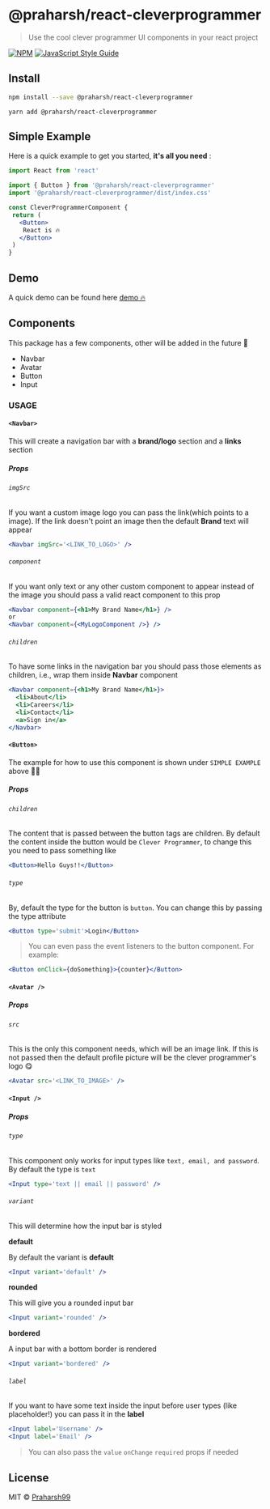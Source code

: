 # @praharsh/react-cleverprogrammer

> Use the cool clever programmer UI components in your react project

[![NPM](https://img.shields.io/npm/v/@praharsh/react-cleverprogrammer.svg)](https://www.npmjs.com/package/@praharsh/react-cleverprogrammer) [![JavaScript Style Guide](https://img.shields.io/badge/code_style-standard-brightgreen.svg)](https://standardjs.com)

## Install

```bash
npm install --save @praharsh/react-cleverprogrammer
```

```yarn
yarn add @praharsh/react-cleverprogrammer
```

## Simple Example

Here is a quick example to get you started, **it's all you need**
:

```jsx
import React from 'react'

import { Button } from '@praharsh/react-cleverprogrammer'
import '@praharsh/react-cleverprogrammer/dist/index.css'

const CleverProgrammerComponent {
 return (
   <Button>
    React is 🔥
   </Button>
 )
}
```

## Demo

A quick demo can be found here [demo 🔥](https://praharsh99.github.io/praharsh-react-cleverprogrammer/)

## Components

This package has a few components, other will be added in the future 🤩

- Navbar
- Avatar
- Button
- Input

### USAGE

#### `<Navbar>`

This will create a navigation bar with a **brand/logo** section and a **links** section

##### Props

###### `imgSrc`

If you want a custom image logo you can pass the link(which points to a image). If the link doesn't point an image then the default **Brand** text will appear

```jsx
<Navbar imgSrc='<LINK_TO_LOGO>' />
```

###### `component`

If you want only text or any other custom component to appear instead of the image you should pass a valid react component to this prop

```jsx
<Navbar component={<h1>My Brand Name</h1>} />
or
<Navbar component={<MyLogoComponent />} />
```

###### `children`

To have some links in the navigation bar you should pass those elements as children, i.e., wrap them inside **Navbar** component

```jsx
<Navbar component={<h1>My Brand Name</h1>}>
  <li>About</li>
  <li>Careers</li>
  <li>Contact</li>
  <a>Sign in</a>
</Navbar>
```

#### `<Button>`

The example for how to use this component is shown under `SIMPLE EXAMPLE` above ☝🏼

##### Props

###### `children`

The content that is passed between the button tags are children. By default the content inside the button would be `Clever Programmer`, to change this you need to pass something like

```jsx
<Button>Hello Guys!!</Button>
```

###### `type`

By, default the type for the button is `button`. You can change this by passing the type attribute

```jsx
<Button type='submit'>Login</Button>
```

> You can even pass the event listeners to the button component. For example:

```jsx
<Button onClick={doSomething}>{counter}</Button>
```

#### `<Avatar />`

##### Props

###### `src`

This is the only this component needs, which will be an image link. If this is not passed then the default profile picture will be the clever programmer's logo 😋

```jsx
<Avatar src='<LINK_TO_IMAGE>' />
```

#### `<Input />`

##### Props

###### `type`

This component only works for input types like `text, email, and password`. By default the type is `text`

```jsx
<Input type='text || email || password' />
```

###### `variant`

This will determine how the input bar is styled

**default**

By default the variant is **default**

```jsx
<Input variant='default' />
```

**rounded**

This will give you a rounded input bar

```jsx
<Input variant='rounded' />
```

**bordered**

A input bar with a bottom border is rendered

```jsx
<Input variant='bordered' />
```

###### `label`

If you want to have some text inside the input before user types (like placeholder!) you can pass it in the **label**

```jsx
<Input label='Username' />
<Input label='Email' />
```

> You can also pass the `value` `onChange` `required` props if needed

## License

MIT © [Praharsh99](https://github.com/Praharsh99)
